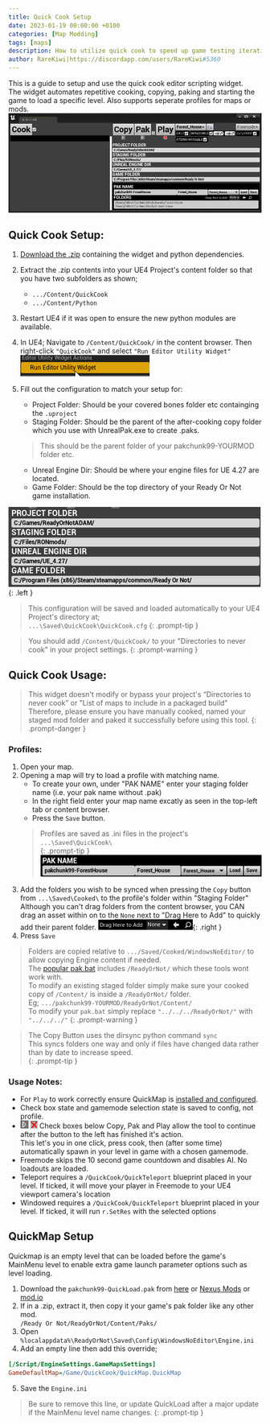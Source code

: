 ```yaml
---
title: Quick Cook Setup
date: 2023-01-19 00:00:00 +0100
categories: [Map Modding]
tags: [maps]
description: How to utilize quick cook to speed up game testing iterations.
author: RareKiwi|https://discordapp.com/users/RareKiwi#5360
---
```


This is a guide to setup and use the quick cook editor scripting widget.  
The widget automates repetitive cooking, copying, paking and starting the game to load a specific level. Also supports seperate profiles for maps or mods.
![](/assets/QuickCookHeader.png) 
## Quick Cook Setup:

1. [Download the .zip](/posts/tools/#quickcook--quickmap) containing the widget and python dependencies.  
2. Extract the .zip contents into your UE4 Project's content folder so that you have two subfolders as shown;
	- `.../Content/QuickCook`
	- `.../Content/Python`
3. Restart UE4 if it was open to ensure the new python modules are available.
4. In UE4; Navigate to `/Content/QuickCook/` in the content browser. Then right-click `"QuickCook"` and select `"Run Editor Utility Widget"`  
![](/assets/RunEditorScriptingWidget.png) 
  
5. Fill out the configuration to match your setup for:
	- Project Folder: Should be your covered bones folder etc containging the `.uproject`
	- Staging Folder: Should be the parent of the after-cooking copy folder which you use with UnrealPak.exe to create .paks.
	> This should be the parent folder of your pakchunk99-YOURMOD folder etc.
	- Unreal Engine Dir: Should be where your engine files for UE 4.27 are located.
	- Game Folder: Should be the top directory of your Ready Or Not game installation.  

![](/assets/QuickCookConfig.png) {: .left }  

> This configuration will be saved and loaded automatically to your UE4 Project's directory at;  
>`...\Saved\QuickCook\QuickCook.cfg`
{: .prompt-tip }

> You should add `/Content/QuickCook/` to your "Directories to never cook" in your project settings.
{: .prompt-warning }

## Quick Cook Usage:

> This widget doesn't modify or bypass your project's “Directories to never cook” or "List of maps to include in a packaged build"    
> Therefore, please ensure you have manually cooked, named your staged mod folder and paked it successfully before using this tool.
{: .prompt-danger }

### Profiles:
1. Open your map.  
2. Opening a map will try to load a profile with matching name.  
	- To create your own, under "PAK NAME" enter your staging folder name (i.e. your pak name without .pak)  
	- In the right field enter your map name excatly as seen in the top-left tab or content browser.  
	- Press the `Save` button.
	> Profiles are saved as .ini files in the project's `...\Saved\QuickCook\`  
	{: .prompt-tip }
	![](/assets/QuickCookProfile.png)
3. Add the folders you wish to be synced when pressing the `Copy` button from `...\Saved\Cooked\` to the profile's folder within "Staging Folder"  
Although you can't drag folders from the content browser, you CAN drag an asset within on to the `None` next to "Drag Here to Add" to quickly add their parent folder. ![](/assets/QuickCookFolderAdd.png){: .right }
4. Press `Save`

> Folders are copied relative to `.../Saved/Cooked/WindowsNoEditor/` to allow copying Engine content if needed.  
> The [popular pak.bat](/posts/batchfiles/#pak-to-same-directory) includes `/ReadyOrNot/` which these tools wont work with.  
> To modify an existing staged folder simply make sure your cooked copy of `/Content/` is inside a `/ReadyOrNot/` folder.  
> Eg; `.../pakchunk99-YOURMOD/ReadyOrNot/Content/`  
> To modify your `pak.bat` simply replace `"../../../ReadyOrNot/"` with `"../../../"`
{: .prompt-warning }

> The Copy Button uses the dirsync python command `sync`  
> This syncs folders one way and only if files have changed data rather than by date to increase speed.  
{: .prompt-tip }

### Usage Notes:

- For `Play` to work correctly ensure QuickMap is [installed and configured](#quickmap-setup).
- Check box state and gamemode selection state is saved to config, not profile.
- ![](/assets/QuickCookCont.png) ![](/assets/QuickCookStop.png) Check boxes below Copy, Pak and Play allow the tool to continue after the button to the left has finished it's action.  
This let's you in one click, press cook, then (after some time) automatically spawn in your level in game with a chosen gamemode.
- Freemode skips the 10 second game countdown and disables AI. No loadouts are loaded.
- Teleport requires a `/QuickCook/QuickTeleport` blueprint placed in your level. If ticked, it will move your player in Freemode to your UE4 viewport camera's location
- Windowed requires a `/QuickCook/QuickTeleport` blueprint placed in your level. If ticked, it will run `r.SetRes` with the selected options

## QuickMap Setup

Quickmap is an empty level that can be loaded before the game's MainMenu level to enable extra game launch parameter options such as level loading.

1. Download the `pakchunk99-QuickLoad.pak` from [here](/posts/tools/#quickcook--quickmap) or [Nexus Mods](https://www.nexusmods.com/readyornot/mods/2313) or [mod.io](https://mod.io/g/readyornot/m/quickload)
2. If in a .zip, extract it, then copy it your game's pak folder like any other mod.  
	`/Ready Or Not/ReadyOrNot/Content/Paks/`  
3. Open `%localappdata%\ReadyOrNot\Saved\Config\WindowsNoEditor\Engine.ini`
4. Add an empty line then add this override;  
```ini
[/Script/EngineSettings.GameMapsSettings]
GameDefaultMap=/Game/QuickCook/QuickMap.QuickMap
```
5. Save the `Engine.ini`

> Be sure to remove this line, or update QuickLoad after a major update if the MainMenu level name changes.
{: .prompt-tip }